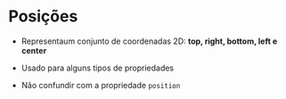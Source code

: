 # Posições 

<position>

- Representaum conjunto de coordenadas 2D:
    **top, right, bottom, left e center**

- Usado para alguns tipos de propriedades
- Não confundir com a propriedade `position`
